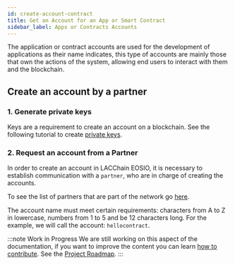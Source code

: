 ```yaml
---
id: create-account-contract
title: Get an Account for an App or Smart Contract
sidebar_label: Apps or Contracts Accounts
---
```


The application or contract accounts are used for the development of applications as their name indicates, this type of accounts are mainly those that own the actions of the system, allowing end users to interact with them and the blockchain.

## Create an account by a partner

### 1. Generate private keys

Keys are a requirement to create an account on a blockchain. See the following tutorial to create [private keys](./private-keys).

###  2. Request an account from a Partner

In order to create an account in LACChain EOSIO, it is necessary to establish communication with a `partner`, who are in charge of creating the accounts.

To see the list of partners that are part of the network go [here](./partners).

The account name must meet certain requirements: characters from A to Z in lowercase, numbers from 1 to 5 and be 12 characters long. For the example, we will call the account: `hellocontract`.

:::note Work in Progress
We are still working on this aspect of the documentation, if you want to improve the content you can learn [how to contribute](./contribute). See the [Project Roadmap](../testnet/roadmap).
:::